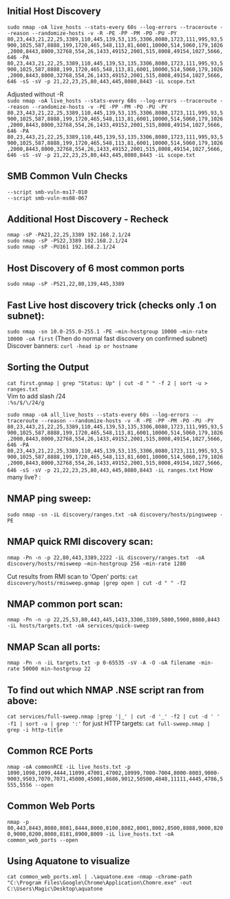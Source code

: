 Initial Host Discovery
---------------------------------------------------------------
`sudo nmap -oA live_hosts --stats-every 60s --log-errors --traceroute --reason --randomize-hosts -v -R -PE -PP -PM -PO -PU -PY 80,23,443,21,22,25,3389,110,445,139,53,135,3306,8080,1723,111,995,93,5900,1025,587,8888,199,1720,465,548,113,81,6001,10000,514,5060,179,1026,2000,8443,8000,32768,554,26,1433,49152,2001,515,8008,49154,1027,5666,646 -PA  80,23,443,21,22,25,3389,110,445,139,53,135,3306,8080,1723,111,995,93,5900,1025,587,8888,199,1720,465,548,113,81,6001,10000,514,5060,179,1026,2000,8443,8000,32768,554,26,1433,49152,2001,515,8008,49154,1027,5666,646 -sS -sV -p 21,22,23,25,80,443,445,8080,8443 -iL scope.txt`  

Adjusted without -R  
``sudo nmap -oA live_hosts --stats-every 60s --log-errors --traceroute --reason --randomize-hosts -v -PE -PP -PM -PO -PU -PY 80,23,443,21,22,25,3389,110,445,139,53,135,3306,8080,1723,111,995,93,5900,1025,587,8888,199,1720,465,548,113,81,6001,10000,514,5060,179,1026,2000,8443,8000,32768,554,26,1433,49152,2001,515,8008,49154,1027,5666,646 -PA  80,23,443,21,22,25,3389,110,445,139,53,135,3306,8080,1723,111,995,93,5900,1025,587,8888,199,1720,465,548,113,81,6001,10000,514,5060,179,1026,2000,8443,8000,32768,554,26,1433,49152,2001,515,8008,49154,1027,5666,646 -sS -sV -p 21,22,23,25,80,443,445,8080,8443 -iL scope.txt``


SMB Common Vuln Checks
---------------------------------------------------------------
`--script smb-vuln-ms17-010`  
`--script smb-vuln-ms08-067`


Additional Host Discovery - Recheck
---------------------------------------------------------------

`nmap -sP -PA21,22,25,3389 192.168.2.1/24`  
`sudo nmap -sP -PS22,3389 192.168.2.1/24`  
`sudo nmap -sP -PU161 192.168.2.1/24` 

Host Discovery of 6 most common ports
---------------------------------------------------------------
`sudo nmap -sP -PS21,22,80,139,445,3389`


Fast Live host discovery trick (checks only .1 on subnet):
---------------------------------------------------------------
`sudo nmap -sn 10.0-255.0-255.1 -PE —min-hostgroup 10000 —min-rate 10000 -oA first`
(Then do normal fast discovery on confirmed subnet)
Discover banners:
    `curl -head ip or hostname`

Sorting the Output
----------------------------------------------
`cat first.gnmap | grep "Status: Up" | cut -d " " -f 2 | sort -u > ranges.txt`  
Vim to add slash /24  
`:%s/$/\/24/g`

`sudo nmap -oA all_live_hosts --stats-every 60s --log-errors --traceroute --reason --randomize-hosts -v -R -PE -PP -PM -PO -PU -PY 80,23,443,21,22,25,3389,110,445,139,53,135,3306,8080,1723,111,995,93,5900,1025,587,8888,199,1720,465,548,113,81,6001,10000,514,5060,179,1026,2000,8443,8000,32768,554,26,1433,49152,2001,515,8008,49154,1027,5666,646 -PA  80,23,443,21,22,25,3389,110,445,139,53,135,3306,8080,1723,111,995,93,5900,1025,587,8888,199,1720,465,548,113,81,6001,10000,514,5060,179,1026,2000,8443,8000,32768,554,26,1433,49152,2001,515,8008,49154,1027,5666,646 -sS -sV -p 21,22,23,25,80,443,445,8080,8443 -iL ranges.txt`
How many live? :  



NMAP ping sweep:
----------------------------------------------
`sudo nmap -sn -iL discovery/ranges.txt -oA discovery/hosts/pingsweep -PE`


NMAP quick RMI discovery scan:
-------------------------------------------
`nmap -Pn -n -p 22,80,443,3389,2222 -iL discovery/ranges.txt  -oA discovery/hosts/rmisweep —min-hostgroup 256 —min-rate 1280`

Cut results from RMI scan to 'Open' ports: 
`cat discovery/hosts/rmisweep.gnmap |grep open | cut -d " " -f2`


NMAP common port scan:
--------------------------------------------------------------------------
`nmap -Pn -n -p 22,25,53,80,443,445,1433,3306,3389,5800,5900,8080,8443 -iL hosts/targets.txt -oA services/quick-sweep`


NMAP Scan all ports:
---------------------------
`nmap -Pn -n -iL targets.txt -p 0-65535 -sV -A -O -oA filename -min-rate 50000 min-hostgroup 22`


To find out which NMAP .NSE script ran from above:
--------------------------------------------------
`cat services/full-sweep.nmap |grep '|_' | cut -d '_' -f2 | cut -d ' ' -f1 | sort -u | grep ':'`
for just HTTP targets: 
`cat full-sweep.nmap | grep -i http-title`


Common RCE Ports
---------------------------------------------------------------
`nmap -oA commonRCE -iL live_hosts.txt -p 1090,1098,1099,4444,11099,47001,47002,10999,7000-7004,8000-8003,9000-9003,9503,7070,7071,45000,45001,8686,9012,50500,4848,11111,4445,4786,5555,5556 --open`


Common Web Ports
---------------------------------------------------------------
`nmap -p 80,443,8443,8080,8081,8444,8000,8100,8082,8001,8002,8500,8888,9000,8200,9000,8200,8008,8181,8900,8009 -iL live_hosts.txt -oA common_web_ports --open`


Using Aquatone to visualize
---------------------------------------------------------------
`cat common_web_ports.xml | .\aquatone.exe -nmap -chrome-path "C:\Program Files\Google\Chrome\Application\Chomre.exe" -out C:\Users\Magic\Desktop\aquatone`

